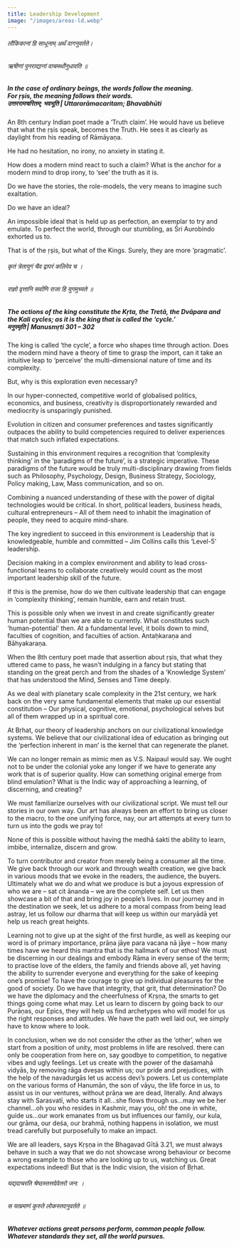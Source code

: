```yaml
---
title: Leadership Development
image: "/images/areas-ld.webp"
---
```


###### लौकिकानां हि साधूनाम् अर्थं वागनुवर्तते।
###### ऋषीणां पुनराद्यानां वाचमर्थोनुधावति ॥

<h5>In the case of ordinary beings, the words follow the meaning.<br> 
For ṛṣis, the meaning follows their words.<br>
<cite class=" w400 t-left grey"><span class="hindi ft14">उत्तररामचरितम्; भवभूति |</span> Uttararāmacaritam; Bhavabhūti</cite></h5>


An 8th century Indian poet made a ‘Truth claim’. He would have us believe that what the ṛṣis speak, becomes the Truth. He sees it as clearly as daylight from his reading of Rāmāyaṇa.

He had no hesitation, no irony, no anxiety in stating it.

How does a modern mind react to such a claim? What is the anchor for a modern mind to drop irony, to ‘see’ the truth as it is.

Do we have the stories, the role-models, the very means to imagine such exaltation.

Do we have an ideal?

An impossible ideal that is held up as perfection, an exemplar to try and emulate. To perfect the world, through our stumbling, as Śri Aurobindo exhorted us to.

That is of the ṛṣis, but what of the Kings. Surely, they are more ‘pragmatic’.


###### कृतं त्रेतायुगं चैव द्वापरं कलिरेव च ।
###### राज्ञो वृत्तानि सर्वाणि राजा हि युगमुच्यते ॥


<h5>The actions of the king constitute the Kṛta, the Tretā, the Dvāpara and the Kali cycles; as it is the king that is called the ‘cycle.’<br>
<cite class="grey w400"><span class="hindi">मनुस्मृति |</span> Manusmṛti 301 – 302</cite></h5>

The king is called ‘the cycle’, a force who shapes time through action. Does the modern mind have a theory of time to grasp the import, can it take an intuitive leap to ‘perceive’ the multi-dimensional nature of time and its complexity.

But, why is this exploration even necessary?

In our hyper-connected, competitive world of globalised politics, economics, and business, creativity is disproportionately rewarded and mediocrity is unsparingly punished. 

Evolution in citizen and consumer preferences and tastes significantly outpaces the ability to build competencies required to deliver experiences that match such inflated expectations.

Sustaining in this environment requires a recognition that ‘complexity thinking’ in the ‘paradigms of the future’, is a strategic imperative. These paradigms of the future would be truly multi-disciplinary drawing from fields such as Philosophy, Psychology, Design, Business Strategy, Sociology, Policy making, Law, Mass communication, and so on. 

Combining a nuanced understanding of these with the power of digital technologies would be critical. In short, political leaders, business heads, cultural entrepreneurs – All of them need to inhabit the imagination of people, they need to acquire mind-share.

The key ingredient to succeed in this environment is Leadership that is knowledgeable, humble and committed – Jim Collins calls this ‘Level-5’ leadership.  

Decision making in a complex environment and ability to lead cross-functional teams to collaborate creatively would count as the most important leadership skill of the future.

If this is the premise, how do we then cultivate leadership that can engage in ‘complexity thinking’, remain humble, earn and retain trust.

This is possible only when we invest in and create significantly greater human potential than we are able to currently. What constitutes such ‘human-potential’ then. At a fundamental level, it boils down to mind, faculties of cognition, and faculties of action. Antaḥkaraṇa and Bāhyakaraṇa.

When the 8th century poet made that assertion about ṛṣis, that what they uttered came to pass, he wasn’t indulging in a fancy but stating that standing on the great perch and from the shades of a ‘Knowledge System’ that has understood the Mind, Senses and Time deeply.

As we deal with planetary scale complexity in the 21st century, we hark back on the very same fundamental elements that make up our essential constitution – Our physical, cognitive, emotional, psychological selves but all of them wrapped up in a spiritual core.

At Bṛhat, our theory of leadership anchors on our civilizational knowledge systems. We believe that our civilizational idea of education as bringing out the ‘perfection inherent in man’ is the kernel that can regenerate the planet.

We can no longer remain as mimic men as V.S. Naipaul would say. We ought not to be under the colonial yoke any longer if we have to generate any work that is of superior quality. How can something original emerge from blind emulation? What is the Indic way of approaching a learning, of discerning, and creating?

We must familiarize ourselves with our civilizational script. We must tell our stories in our own way. Our art has always been an effort to bring us closer to the macro, to the one unifying force, nay, our art attempts at every turn to turn us into the gods we pray to!

None of this is possible without having the medhā śakti the ability to learn, imbibe, internalize, discern and grow.

To turn contributor and creator from merely being a consumer all the time. We give back through our work and through wealth creation, we give back in various moods that we evoke in the readers, the audience, the buyers. Ultimately what we do and what we produce is but a joyous expression of who we are – sat cit ānanda – we are the complete self. Let us then showcase a bit of that and bring joy in people’s lives. In our journey and in the destination we seek, let us adhere to a moral compass from being lead astray, let us follow our dharma that will keep us within our maryādā yet help us reach great heights.

Learning not to give up at the sight of the first hurdle, as well as keeping our word is of primary importance, prāṇa jāye para vacana nā jāye – how many times have we heard this mantra that is the hallmark of our ethos! We must be discerning in our dealings and embody Rāma in every sense of the term; to practise love of the elders, the family and friends above all, yet having the ability to surrender everyone and everything for the sake of keeping one’s promise! To have the courage to give up individual pleasures for the good of society. Do we have that integrity, that grit, that determination? Do we have the diplomacy and the cheerfulness of Kṛṣṇa, the smarts to get things going come what may. Let us learn to discern by going back to our Purāṇas, our Epics, they will help us find archetypes who will model for us the right responses and attitudes. We have the path well laid out, we simply have to know where to look.

In conclusion, when we do not consider the other as the ‘other’, when we start from a position of unity, most problems in life are resolved. there can only be cooperation from here on, say goodbye to competition, to negative vibes and ugly feelings. Let us create with the power of the daśamahā vidyās, by removing rāga dveṣas within us; our pride and prejudices, with the help of the navadurgās let us access devi’s powers. Let us contemplate on the various forms of Hanumān, the son of vāyu, the life force in us, to assist us in our ventures, without prāṇa we are dead, literally. And always stay with Sarasvatī, who starts it all…she flows through us…may we be her channel…oh you who resides in Kashmir, may you, oh! the one in white, guide us…our work emanates from us but influences our family, our kula, our grāma, our deśa, our brahmā, nothing happens in isolation, we must tread carefully but purposefully to make an impact.

We are all leaders, says Kṛṣṇa in the Bhagavad Gītā 3.21, we must always behave in such a way that we do not showcase wrong behaviour or become a wrong example to those who are looking up to us, watching us. Great expectations indeed! But that is the Indic vision, the vision of Bṛhat.

###### यद्यदाचरति श्रेष्ठस्तत्तदेवेतरो जन: ।
###### स यत्प्रमाणं कुरुते लोकस्तदनुवर्तते ॥

<h5>Whatever actions great persons perform, common people follow.<br>
Whatever standards they set, all the world pursues.</h5>

